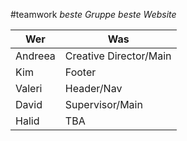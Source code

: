 #teamwork
*beste Gruppe beste Website*


| Wer           | Was                   |
|---------------|-----------------------|
| Andreea       | Creative Director/Main|
| Kim           | Footer                |
| Valeri        | Header/Nav            |
| David         | Supervisor/Main       |
| Halid         | TBA                   |